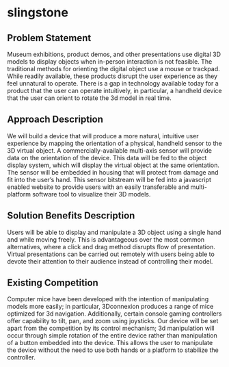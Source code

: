 # slingstone

## Problem Statement 
Museum exhibitions, product demos, and other presentations use digital 3D models to display objects when in-person interaction is not feasible. The traditional methods for orienting the digital object use a mouse or trackpad. While readily available, these products disrupt the user experience as they feel unnatural to operate. There is a gap in technology available today for a product that the user can operate intuitively, in particular, a handheld device that the user can orient to rotate the 3d model in real time.

## Approach Description
We will build a device that will produce a more natural, intuitive user experience by mapping the orientation of a physical, handheld sensor to the 3D virtual object. A commercially-available multi-axis sensor will provide data on the orientation of the device. This data will be fed to the object display system, which will display the virtual object at the same orientation. The sensor will be embedded in housing that will protect from damage and fit into the user’s hand. This sensor bitstream will be fed into a javascript enabled website to provide users with an easily transferable and multi-platform software tool to visualize their 3D models.

## Solution Benefits Description
Users will be able to display and manipulate a 3D object using a single hand and while moving freely. This is advantageous over the most common alternatives, where a click and drag method disrupts flow of presentation. Virtual presentations can be carried out remotely with users being able to devote their attention to their audience instead of controlling their model.

## Existing Competition
Computer mice have been developed with the intention of manipulating models more easily; in particular, 3Dconnexion produces a range of mice optimized for 3d navigation. Additionally, certain console gaming controllers offer capability to tilt, pan, and zoom using joysticks. Our device will be set apart from the competition by its control mechanism; 3d manipulation will occur through simple rotation of the entire device rather than manipulation of a button embedded into the device. This allows the user to manipulate the device without the need to use both hands or a platform to stabilize the controller.
